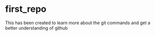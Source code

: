 # first_repo
This has been created to learn more about the git commands and get a better understanding of github
